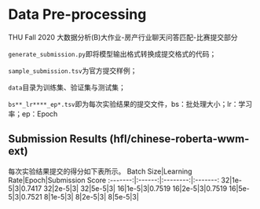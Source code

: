 # Data Pre-processing
THU Fall 2020 大数据分析(B)大作业-房产行业聊天问答匹配-比赛提交部分

`generate_submission.py`即将模型输出格式转换成提交格式的代码；

`sample_submission.tsv`为官方提交样例；

`data`目录为训练集、验证集与测试集；

`bs**_lr****_ep*.tsv`即为每次实验结果的提交文件，bs：批处理大小；lr：学习率；ep：Epoch

## Submission Results (hfl/chinese-roberta-wwm-ext)
每次实验结果提交的得分如下表所示。
Batch Size|Learning Rate|Epoch|Submission Score
:-------:|:------:|:--------:|:-------:
32|1e-5|3|0.7417
32|2e-5|3|
32|5e-5|3|
16|1e-5|3|0.7519
16|2e-5|3|0.7519
16|5e-5|3|0.7521
8|1e-5|3|
8|2e-5|3|
8|5e-5|3|
